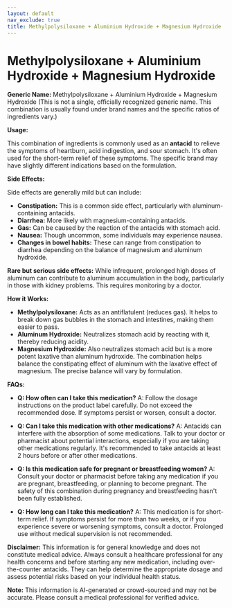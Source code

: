 ```yaml
---
layout: default
nav_exclude: true
title: Methylpolysiloxane + Aluminium Hydroxide + Magnesium Hydroxide
---
```


# Methylpolysiloxane + Aluminium Hydroxide + Magnesium Hydroxide

**Generic Name:** Methylpolysiloxane + Aluminium Hydroxide + Magnesium Hydroxide  (This is not a single, officially recognized generic name.  This combination is usually found under brand names and the specific ratios of ingredients vary.)

**Usage:**

This combination of ingredients is commonly used as an **antacid** to relieve the symptoms of heartburn, acid indigestion, and sour stomach.  It's often used for the short-term relief of these symptoms.  The specific brand may have slightly different indications based on the formulation.

**Side Effects:**

Side effects are generally mild but can include:

* **Constipation:** This is a common side effect, particularly with aluminum-containing antacids.
* **Diarrhea:** More likely with magnesium-containing antacids.
* **Gas:**  Can be caused by the reaction of the antacids with stomach acid.
* **Nausea:** Though uncommon, some individuals may experience nausea.
* **Changes in bowel habits:**  These can range from constipation to diarrhea depending on the balance of magnesium and aluminum hydroxide.


**Rare but serious side effects:**  While infrequent, prolonged high doses of aluminum can contribute to aluminum accumulation in the body, particularly in those with kidney problems.  This requires monitoring by a doctor.

**How it Works:**

* **Methylpolysiloxane:** Acts as an antiflatulent (reduces gas). It helps to break down gas bubbles in the stomach and intestines, making them easier to pass.
* **Aluminum Hydroxide:** Neutralizes stomach acid by reacting with it, thereby reducing acidity.
* **Magnesium Hydroxide:** Also neutralizes stomach acid but is a more potent laxative than aluminum hydroxide. The combination helps balance the constipating effect of aluminum with the laxative effect of magnesium.  The precise balance will vary by formulation.


**FAQs:**

* **Q: How often can I take this medication?** A: Follow the dosage instructions on the product label carefully.  Do not exceed the recommended dose.  If symptoms persist or worsen, consult a doctor.

* **Q: Can I take this medication with other medications?** A: Antacids can interfere with the absorption of some medications.  Talk to your doctor or pharmacist about potential interactions, especially if you are taking other medications regularly.  It's recommended to take antacids at least 2 hours before or after other medications.

* **Q: Is this medication safe for pregnant or breastfeeding women?** A:  Consult your doctor or pharmacist before taking any medication if you are pregnant, breastfeeding, or planning to become pregnant.  The safety of this combination during pregnancy and breastfeeding hasn't been fully established.

* **Q: How long can I take this medication?** A:  This medication is for short-term relief.  If symptoms persist for more than two weeks, or if you experience severe or worsening symptoms, consult a doctor.  Prolonged use without medical supervision is not recommended.


**Disclaimer:** This information is for general knowledge and does not constitute medical advice.  Always consult a healthcare professional for any health concerns and before starting any new medication, including over-the-counter antacids.  They can help determine the appropriate dosage and assess potential risks based on your individual health status.


**Note:** This information is AI-generated or crowd-sourced and may not be accurate. Please consult a medical professional for verified advice.